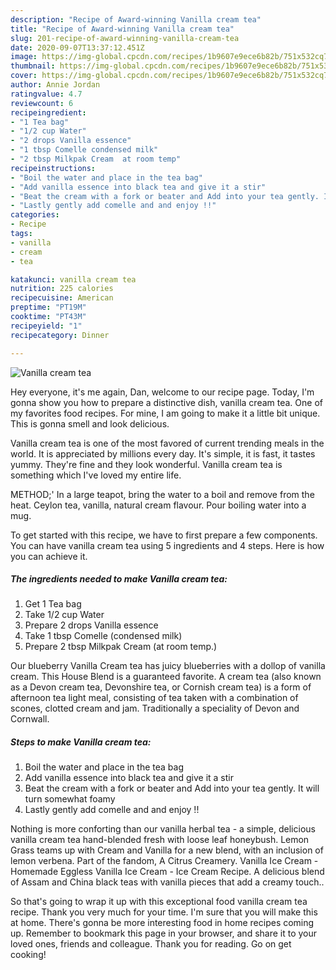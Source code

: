 ```yaml
---
description: "Recipe of Award-winning Vanilla cream tea"
title: "Recipe of Award-winning Vanilla cream tea"
slug: 201-recipe-of-award-winning-vanilla-cream-tea
date: 2020-09-07T13:37:12.451Z
image: https://img-global.cpcdn.com/recipes/1b9607e9ece6b82b/751x532cq70/vanilla-cream-tea-recipe-main-photo.jpg
thumbnail: https://img-global.cpcdn.com/recipes/1b9607e9ece6b82b/751x532cq70/vanilla-cream-tea-recipe-main-photo.jpg
cover: https://img-global.cpcdn.com/recipes/1b9607e9ece6b82b/751x532cq70/vanilla-cream-tea-recipe-main-photo.jpg
author: Annie Jordan
ratingvalue: 4.7
reviewcount: 6
recipeingredient:
- "1 Tea bag"
- "1/2 cup Water"
- "2 drops Vanilla essence"
- "1 tbsp Comelle condensed milk"
- "2 tbsp Milkpak Cream  at room temp"
recipeinstructions:
- "Boil the water and place in the tea bag"
- "Add vanilla essence into black tea and give it a stir"
- "Beat the cream with a fork or beater and Add into your tea gently. It will turn somewhat foamy"
- "Lastly gently add comelle and and enjoy !!"
categories:
- Recipe
tags:
- vanilla
- cream
- tea

katakunci: vanilla cream tea 
nutrition: 225 calories
recipecuisine: American
preptime: "PT19M"
cooktime: "PT43M"
recipeyield: "1"
recipecategory: Dinner

---
```



![Vanilla cream tea](https://img-global.cpcdn.com/recipes/1b9607e9ece6b82b/751x532cq70/vanilla-cream-tea-recipe-main-photo.jpg)

Hey everyone, it's me again, Dan, welcome to our recipe page. Today, I'm gonna show you how to prepare a distinctive dish, vanilla cream tea. One of my favorites food recipes. For mine, I am going to make it a little bit unique. This is gonna smell and look delicious.

Vanilla cream tea is one of the most favored of current trending meals in the world. It is appreciated by millions every day. It's simple, it is fast, it tastes yummy. They're fine and they look wonderful. Vanilla cream tea is something which I've loved my entire life.

METHOD;&#39; In a large teapot, bring the water to a boil and remove from the heat. Ceylon tea, vanilla, natural cream flavour. Pour boiling water into a mug.


To get started with this recipe, we have to first prepare a few components. You can have vanilla cream tea using 5 ingredients and 4 steps. Here is how you can achieve it.

<!--inarticleads1-->

##### The ingredients needed to make Vanilla cream tea:

1. Get 1 Tea bag
1. Take 1/2 cup Water
1. Prepare 2 drops Vanilla essence
1. Take 1 tbsp Comelle (condensed milk)
1. Prepare 2 tbsp Milkpak Cream  (at room temp.)


Our blueberry Vanilla Cream tea has juicy blueberries with a dollop of vanilla cream. This House Blend is a guaranteed favorite. A cream tea (also known as a Devon cream tea, Devonshire tea, or Cornish cream tea) is a form of afternoon tea light meal, consisting of tea taken with a combination of scones, clotted cream and jam. Traditionally a speciality of Devon and Cornwall. 

<!--inarticleads2-->

##### Steps to make Vanilla cream tea:

1. Boil the water and place in the tea bag
1. Add vanilla essence into black tea and give it a stir
1. Beat the cream with a fork or beater and Add into your tea gently. It will turn somewhat foamy
1. Lastly gently add comelle and and enjoy !!


Nothing is more conforting than our vanilla herbal tea - a simple, delicious vanilla cream tea hand-blended fresh with loose leaf honeybush. Lemon Grass teams up with Cream and Vanilla for a new blend, with an inclusion of lemon verbena. Part of the fandom, A Citrus Creamery. Vanilla Ice Cream - Homemade Eggless Vanilla Ice Cream - Ice Cream Recipe. A delicious blend of Assam and China black teas with vanilla pieces that add a creamy touch.. 

So that's going to wrap it up with this exceptional food vanilla cream tea recipe. Thank you very much for your time. I'm sure that you will make this at home. There's gonna be more interesting food in home recipes coming up. Remember to bookmark this page in your browser, and share it to your loved ones, friends and colleague. Thank you for reading. Go on get cooking!
